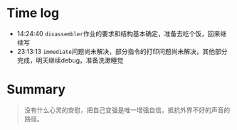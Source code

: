 # Time log

- 14:24:40 `disassembler`作业的要求和结构基本确定，准备去吃个饭，回来继续写
- 23:13:13 `immediate`问题尚未解决，部分指令的打印问题尚未解决，其他部分完成，明天继续debug，准备洗漱睡觉

# Summary

> 没有什么心灵的安慰，把自己变强是唯一增强自信，抵抗外界不好的声音的路径。
